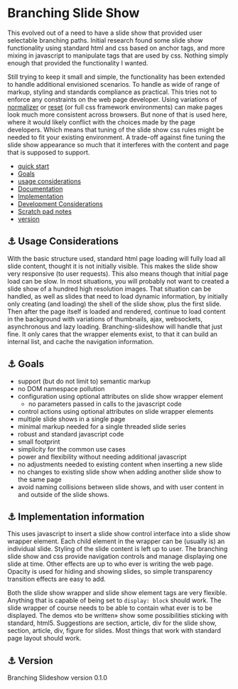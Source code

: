# Branching Slide Show

This evolved out of a need to have a slide show that provided user selectable branching paths.  Initial research found some slide show functionality using standard html and css based on anchor tags, and more mixing in javascript to manipulate tags that are used by css.  Nothing simply enough that provided the functionality I wanted.

Still trying to keep it small and simple, the functionality has been extended to handle additional envisioned scenarios.  To handle as wide of range of markup, styling and standards compliance as practical.  This tries not to enforce any constraints on the web page developer.  Using variations of [normalizer](https://necolas.github.io/normalize.css/) or [reset](https://cssauthor.com/css-reset-stylesheets/) (or full css framework environments) can make pages look much more consistent across browsers.  But none of that is used here, where it would likely conflict with the choices made by the page developers.  Which means that tuning of the slide show css rules might be needed to fit your existing environment.  A trade-off against fine tuning the slide show appearance so much that it interferes with the content and page that is supposed to support.

* [quick start](quickstart.html)
* [Goals](#link_goals)
* [usage considerations](#link_usage_considerations)
* [Documentation](docs/README.html)
* [Implementation](#link_implementation)
* [Development Considerations](considerations.html)
* [Scratch pad notes](scratchpad.html)
* [version](#link_version)

<!--
* [Link](#link_link)
## <a name="link_link">⚓</a> Link
-->

## <a name="link_usage_considerations">⚓</a> Usage Considerations

With the basic structure used, standard html page loading will fully load all slide content, thought it is not initially visible. This makes the slide show very responsive (to user requests).  This also means though that initial page load can be slow.  In most situations, you will probably not want to created a slide show of a hundred high resolution images.  That situation can be handled, as well as slides that need to load dynamic information, by initially only creating (and loading) the shell of the slide show, plus the first slide.  Then after the page itself is loaded and rendered, continue to load content in the background with variations of thumbnails, ajax, websockets, asynchronous and lazy loading.  Branching-slideshow will handle that just fine.  It only cares that the wrapper elements exist, to that it can build an internal list, and cache the navigation information.

## <a name="link_goals">⚓</a> Goals

* support (but do not limit to) semantic markup
* no DOM namespace pollution
* configuration using optional attributes on slide show wrapper element
  * no parameters passed in calls to the javascript code
* control actions using optional attributes on slide wrapper elements
* multiple slide shows in a single page
* minimal markup needed for a single threaded slide series
* robust and standard javascript code
* small footprint
* simplicity for the common use cases
* power and flexibility without needing additional javascript
* no adjustments needed to existing content when inserting a new slide
* no changes to existing slide show when adding another slide show to the same page
* avoid naming collisions between slide shows, and with user content in and outside of the slide shows.

## <a name="link_implementation">⚓</a> Implementation information

This uses javascript to insert a slide show control interface into a slide show wrapper element.  Each child element in the wrapper can be (usually is) an individual slide.  Styling of the slide content is left up to user.  The branching slide show and css provide navigation controls and manage displaying one slide at time.  Other effects are up to who ever is writing the web page.  Opacity is used for hiding and showing slides, so simple transparency transition effects are easy to add.

Both the slide show wrapper and slide show element tags are very flexible.  Anything that is capable of being set to `display: block` should work.  The slide wrapper of course needs to be able to contain what ever is to be displayed.  The demos «to be written» show some possibilities sticking with standard, html5.  Suggestions are section, article, div for the slide show, section, article, div, figure for slides.  Most things that work with standard page layout should work.

## <a name="link_version">⚓</a> Version

Branching Slideshow version 0.1.0
